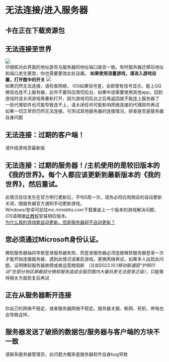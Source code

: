 # 无法连接/进入服务器
## 卡在正在下载资源包
## 无法连接至世界
![](点击服务器标题右侧的此按钮.jpg)  
仔细核对此界面的地址是否与服务器的地址端口是否一致。有时服务器迁移后地址和端口发生更改，你也需要更改此处设置。
**如果使用流量游戏，请进入游戏设置，打开图中的开关**
![](启用移动数据玩线上游戏.jpg)  
如果仍然无法连接，请检查网络， iOS如果信号差，会即使有信号显示，能上QQ微信也连不上服务器，此外不要将应用切后台，如果中途需要使用其他app，回到游戏时请关闭游戏再重新打开，因为游戏切后台之后再返回就不能连上服务器了  
一些代理软件也可能导致连不上，请关闭任何可能影响网络连接的代理软件再试  
如果一切正常但仍然无法连接，可测试其他服务器的连接情况，排查是否是服务器自身问题    
## 无法连接：过期的客户端！
请升级游戏至最新版  
## 无法连接：过期的服务器！/主机使用的是较旧版本的《我的世界》。每个人都应该更新到最新版本的《我的世界》，然后重试。
此情况往往发生在官方例行更新后，平均5周一次，请务必将应用商店的自动更新关闭，随服务器官方通知手动更新游戏。  
Windows/安卓可前往mc.minebbs.com下载重装上一个版本的游戏解决问题，iOS请根据[此教程](http://48docs.231l.net/#/minecraft_installation/bedrock/ios?id=%e9%80%9a%e8%bf%87trollstore%e5%ae%89%e8%a3%85)安装相应版本。  
[为什么我的游戏能自动更新，但是服务器却不自动更新？](minecraft/be/server/whyserverdontupdate)
## 您必须通过Microsoft身份认证。
微软服务器抽风导致登录服务器失败，而登录服务器必须连接微软服务器登录一次才能开始连接服务器，遇到此情况请重启游戏，更换网络再试，如果多人出现此问题，证明微软服务器故障或者运营商阻断 _（比如2023.10.1移动联通因“护网行动”在部分地区屏蔽部分微软服务造成全国范围内大量玩家无法登录正版）_，只能等待相关方面恢复后再试
## 正在从服务器断开连接
你自己的网络不稳定，或者服务器网络不稳定。服务器关服、断网、死机、停电也会导致这样。
## 服务器发送了破损的数据包/服务器与客户端的方块不一致
请联系服务器管理员，此问题大概率是服务器软件自身bug导致

